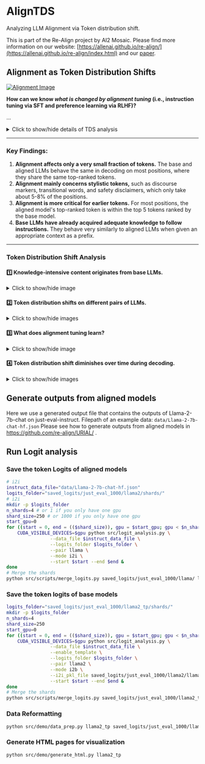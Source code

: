 # AlignTDS
Analyzing LLM Alignment via Token distribution shift. 

This is part of the Re-Align project by AI2 Mosaic. Please find more information on our website: [https://allenai.github.io/re-align/](https://allenai.github.io/re-align/index.html) and our [paper](https://arxiv.org/abs/2312.01552).

 

## Alignment as Token Distribution Shifts

  
[![Alignment Image](https://allenai.github.io/re-align/images/urial_tds_short.png)](https://allenai.github.io/re-align/images/urial_tds_short.png)


**How can we know _what is changed by alignment tuning_ (i.e., instruction tuning via SFT and preference learning via RLHF)?**

...

<details>
  <summary>Click to show/hide details of TDS analysis</summary>

**To easily analyze the TDS at each position, we define three types of positions based on the rank of aligned token (**oₜ**) in the token list ranked by **P<sub>base</sub>**:**

1. **Unshifted positions:** the aligned token (i.e., top 1 from **P<sub>aligned</sub>**) is also the top 1 token from **P<sub>base</sub>**.
2. **Marginal positions:** the aligned token is within the 2nd or 3rd tokens ranked by **P<sub>base</sub>**.
3. **Shifted positions:** the aligned token's rank is not within the top 3 tokens from **P<sub>base</sub>**.
</details>

---

### Key Findings:

1. **Alignment affects only a very small fraction of tokens.** The base and aligned LLMs behave the same in decoding on most positions, where they share the same top-ranked tokens.
2. **Alignment mainly concerns stylistic tokens,** such as discourse markers, transitional words, and safety disclaimers, which only take about 5-8% of the positions.
3. **Alignment is more critical for earlier tokens.** For most positions, the aligned model's top-ranked token is within the top 5 tokens ranked by the base model.
4. **Base LLMs have already acquired adequate knowledge to follow instructions.** They behave very similarly to aligned LLMs when given an appropriate context as a prefix.

---

### Token Distribution Shift Analysis

#### 1️⃣ Knowledge-intensive content originates from base LLMs.

<details>
  <summary>Click to show/hide image</summary>
  
  ![Image 1](https://allenai.github.io/re-align/images/tds_1.png)
</details>

#### 2️⃣ Token distribution shifts on different pairs of LLMs.

<details>
  <summary>Click to show/hide images</summary>

  ![Image 2](https://allenai.github.io/re-align/images/figure8.png)
  ![Image 2](https://allenai.github.io/re-align/images/tds_2.png)
</details>

#### 3️⃣ What does alignment tuning learn?

<details>
  <summary>Click to show/hide image</summary>

  ![Image 3](https://allenai.github.io/re-align/images/tds_3.png)
</details>

#### 4️⃣ Token distribution shift diminishes over time during decoding.

<details>
  <summary>Click to show/hide images</summary>

  ![Image 4](https://allenai.github.io/re-align/images/urial_tds_curve.png)
  ![Image 4](https://allenai.github.io/re-align/images/tds_4.png)
</details>




## Generate outputs from aligned models 

Here we use a generated output file that contains the outputs of Llama-2-7b-chat on just-eval-instruct. 
Filepath of an example data: `data/Llama-2-7b-chat-hf.json`
Please see how to generate outputs from aligned models in https://github.com/re-align/URIAL/ .

## Run Logit analysis 

### Save the token Logits of aligned models 
```bash 
# i2i   
instruct_data_file="data/Llama-2-7b-chat-hf.json"
logits_folder="saved_logits/just_eval_1000/llama2/shards/"
# i2i
mkdir -p $logits_folder 
n_shards=4 # or 1 if you only have one gpu
shard_size=250 # or 1000 if you only have one gpu
start_gpu=0
for ((start = 0, end = (($shard_size)), gpu = $start_gpu; gpu < $n_shards+$start_gpu; start += $shard_size, end += $shard_size, gpu++)); do
    CUDA_VISIBLE_DEVICES=$gpu python src/logit_analysis.py \
                --data_file $instruct_data_file \
                --logits_folder $logits_folder \
                --pair llama \
                --mode i2i \
                --start $start --end $end &  
done
# Merge the shards
python src/scripts/merge_logits.py saved_logits/just_eval_1000/llama/ llama i2i
```


### Save the token logits of base models
```bash 
logits_folder="saved_logits/just_eval_1000/llama2_tp/shards/"
mkdir -p $logits_folder
n_shards=4
shard_size=250
start_gpu=0
for ((start = 0, end = (($shard_size)), gpu = $start_gpu; gpu < $n_shards+$start_gpu; start += $shard_size, end += $shard_size, gpu++)); do
    CUDA_VISIBLE_DEVICES=$gpu python src/logit_analysis.py \
                --data_file $instruct_data_file \
                --enable_template \
                --logits_folder $logits_folder \
                --pair llama2 \
                --mode i2b \
                --i2i_pkl_file saved_logits/just_eval_1000/llama2/llama2-i2i.pkl \
                --start $start --end $end & 
done
# Merge the shards
python src/scripts/merge_logits.py saved_logits/just_eval_1000/llama2_tp/ llama2 i2b
```


### Data Reformatting
```bash 
python src/demo/data_prep.py llama2_tp saved_logits/just_eval_1000/llama2/llama2-i2i.pkl saved_logits/just_eval_1000/llama2_tp/llama2-i2b.pkl
```


### Generate HTML pages for visualization
```bash
python src/demo/generate_html.py llama2_tp
```
